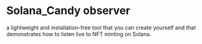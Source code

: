 # Solana_Candy observer
 a lightweight and installation-free tool that you can create yourself and that demonstrates how to listen live to NFT minting on Solana.
